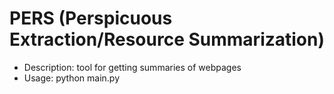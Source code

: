 # PERS (Perspicuous Extraction/Resource Summarization)

- Description: tool for getting summaries of webpages
- Usage: python main.py
